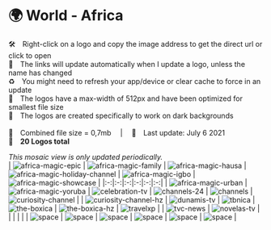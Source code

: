 🌍 World - Africa
===============
🛠 Right-click on a logo and copy the image address to get the direct url or click to open  
🔗 The links will update automatically when I update a logo, unless the name has changed  
♻️ You might need to refresh your app/device or clear cache to force in an update  
📐 The logos have a max-width of 512px and have been optimized for smallest file size  
🖤 The logos are created specifically to work on dark backgrounds  
   
💾 Combined file size = 0,7mb  |  📅 Last update: July 6 2021  
🎨 __20 Logos total__
   
   
*This mosaic view is only updated periodically.*  
| ![africa-magic-epic] | ![africa-magic-family] | ![africa-magic-hausa] | ![africa-magic-holiday-channel] | ![africa-magic-igbo] | ![africa-magic-showcase] |
|:-:|:-:|:-:|:-:|:-:|:-:|
| ![africa-magic-urban] | ![africa-magic-yoruba] | ![celebration-tv] | ![channels-24] | ![channels] | ![curiosity-channel] |
| ![curiosity-channel-hz] | ![dunamis-tv] | ![tbnica] | ![the-boxica] | ![the-boxica-hz] | ![travelxp] |
| ![tvc-news] | ![novelas-tv] |  |  |  |  |
| ![space] | ![space] | ![space] | ![space] | ![space] | ![space] |

[africa-magic-epic]:https://raw.githubusercontent.com/Tapiosinn/tv-logos/master/countries/world-africa/africa-magic-epic-afr.png
[africa-magic-family]:https://raw.githubusercontent.com/Tapiosinn/tv-logos/master/countries/world-africa/africa-magic-family-afr.png
[africa-magic-hausa]:https://raw.githubusercontent.com/Tapiosinn/tv-logos/master/countries/world-africa/africa-magic-hausa-afr.png
[africa-magic-holiday-channel]:https://raw.githubusercontent.com/Tapiosinn/tv-logos/master/countries/world-africa/africa-magic-holiday-channel-afr.png
[africa-magic-igbo]:https://raw.githubusercontent.com/Tapiosinn/tv-logos/master/countries/world-africa/africa-magic-igbo-afr.png
[africa-magic-showcase]:https://raw.githubusercontent.com/Tapiosinn/tv-logos/master/countries/world-africa/africa-magic-showcase-afr.png
[africa-magic-urban]:https://raw.githubusercontent.com/Tapiosinn/tv-logos/master/countries/world-africa/africa-magic-urban-afr.png
[africa-magic-yoruba]:https://raw.githubusercontent.com/Tapiosinn/tv-logos/master/countries/world-africa/africa-magic-yoruba-afr.png
[celebration-tv]:https://raw.githubusercontent.com/Tapiosinn/tv-logos/master/countries/world-africa/celebration-tv-afr.png
[channels-24]:https://raw.githubusercontent.com/Tapiosinn/tv-logos/master/countries/world-africa/channels-24-afr.png
[channels]:https://raw.githubusercontent.com/Tapiosinn/tv-logos/master/countries/world-africa/channels-afr.png
[curiosity-channel]:https://raw.githubusercontent.com/Tapiosinn/tv-logos/master/countries/world-africa/curiosity-channel-afr.png
[curiosity-channel-hz]:https://raw.githubusercontent.com/Tapiosinn/tv-logos/master/countries/world-africa/curiosity-channel-hz-afr.png
[dunamis-tv]:https://raw.githubusercontent.com/Tapiosinn/tv-logos/master/countries/world-africa/dunamis-tv-afr.png
[tbnica]:https://raw.githubusercontent.com/Tapiosinn/tv-logos/master/countries/world-africa/tbn-africa-afr.png
[the-boxica]:https://raw.githubusercontent.com/Tapiosinn/tv-logos/master/countries/world-africa/the-box-africa-afr.png
[the-boxica-hz]:https://raw.githubusercontent.com/Tapiosinn/tv-logos/master/countries/world-africa/the-box-africa-hz-afr.png
[travelxp]:https://raw.githubusercontent.com/Tapiosinn/tv-logos/master/countries/world-africa/travelxp-afr.png
[tvc-news]:https://raw.githubusercontent.com/Tapiosinn/tv-logos/master/countries/world-africa/tvc-news-afr.png
[novelas-tv]:https://raw.githubusercontent.com/Tapiosinn/tv-logos/master/countries/world-africa/novelas-tv-afr.png

[space]:https://raw.githubusercontent.com/Tapiosinn/tv-logos/master/misc/%CE%A9/space-1500.png
